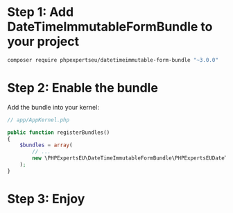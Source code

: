 Step 1: Add DateTimeImmutableFormBundle to your project
=============================
```bash
composer require phpexpertseu/datetimeimmutable-form-bundle "~3.0.0"
```

Step 2: Enable the bundle
=============================
Add the bundle into your kernel:

```php
// app/AppKernel.php

public function registerBundles()
{
    $bundles = array(
        // ...
        new \PHPExpertsEU\DateTimeImmutableFormBundle\PHPExpertsEUDateTimeImmutableBundle(),
    );
}
```

Step 3: Enjoy
=============================
